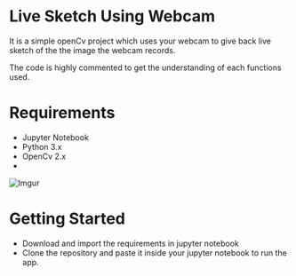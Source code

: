 # Live Sketch Using Webcam

It is a simple openCv project which uses your webcam to give back live sketch of the the image the webcam records.

The code is highly commented to get the understanding of each functions used.

<h1>Requirements</h1>

<ul>
  <li>Jupyter Notebook</li>
  <li>Python 3.x</li>
  <li>OpenCv 2.x<li>
</ul>


![Imgur](https://i.imgur.com/amHZMeK.png)


<h1>Getting Started</h1>
<ul>
  <li>Download and import the requirements in jupyter notebook</li>
  <li>Clone the repository and paste it inside your jupyter notebook to run the app.</li>
</ul>

